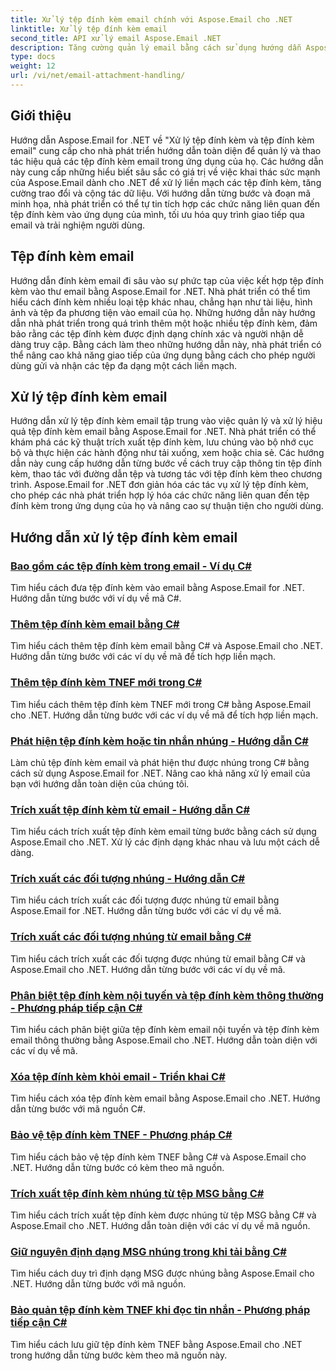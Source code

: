 ```yaml
---
title: Xử lý tệp đính kèm email chính với Aspose.Email cho .NET
linktitle: Xử lý tệp đính kèm email
second_title: API xử lý email Aspose.Email .NET
description: Tăng cường quản lý email bằng cách sử dụng hướng dẫn Aspose.Email for .NET. Tìm hiểu quy trình xử lý, phân tích hợp lý và hiểu biết dựa trên dữ liệu. Hướng dẫn từng bước được cung cấp.
type: docs
weight: 12
url: /vi/net/email-attachment-handling/
---
```

## Giới thiệu

Hướng dẫn Aspose.Email for .NET về "Xử lý tệp đính kèm và tệp đính kèm email" cung cấp cho nhà phát triển hướng dẫn toàn diện để quản lý và thao tác hiệu quả các tệp đính kèm email trong ứng dụng của họ. Các hướng dẫn này cung cấp những hiểu biết sâu sắc có giá trị về việc khai thác sức mạnh của Aspose.Email dành cho .NET để xử lý liền mạch các tệp đính kèm, tăng cường trao đổi và cộng tác dữ liệu. Với hướng dẫn từng bước và đoạn mã minh họa, nhà phát triển có thể tự tin tích hợp các chức năng liên quan đến tệp đính kèm vào ứng dụng của mình, tối ưu hóa quy trình giao tiếp qua email và trải nghiệm người dùng.

## Tệp đính kèm email

Hướng dẫn đính kèm email đi sâu vào sự phức tạp của việc kết hợp tệp đính kèm vào thư email bằng Aspose.Email for .NET. Nhà phát triển có thể tìm hiểu cách đính kèm nhiều loại tệp khác nhau, chẳng hạn như tài liệu, hình ảnh và tệp đa phương tiện vào email của họ. Những hướng dẫn này hướng dẫn nhà phát triển trong quá trình thêm một hoặc nhiều tệp đính kèm, đảm bảo rằng các tệp đính kèm được định dạng chính xác và người nhận dễ dàng truy cập. Bằng cách làm theo những hướng dẫn này, nhà phát triển có thể nâng cao khả năng giao tiếp của ứng dụng bằng cách cho phép người dùng gửi và nhận các tệp đa dạng một cách liền mạch.

## Xử lý tệp đính kèm email

Hướng dẫn xử lý tệp đính kèm email tập trung vào việc quản lý và xử lý hiệu quả tệp đính kèm email bằng Aspose.Email for .NET. Nhà phát triển có thể khám phá các kỹ thuật trích xuất tệp đính kèm, lưu chúng vào bộ nhớ cục bộ và thực hiện các hành động như tải xuống, xem hoặc chia sẻ. Các hướng dẫn này cung cấp hướng dẫn từng bước về cách truy cập thông tin tệp đính kèm, thao tác với đường dẫn tệp và tương tác với tệp đính kèm theo chương trình. Aspose.Email for .NET đơn giản hóa các tác vụ xử lý tệp đính kèm, cho phép các nhà phát triển hợp lý hóa các chức năng liên quan đến tệp đính kèm trong ứng dụng của họ và nâng cao sự thuận tiện cho người dùng.

## Hướng dẫn xử lý tệp đính kèm email
### [Bao gồm các tệp đính kèm trong email - Ví dụ C#](./including-attachments-in-email-csharp-example/)
Tìm hiểu cách đưa tệp đính kèm vào email bằng Aspose.Email for .NET. Hướng dẫn từng bước với ví dụ về mã C#.
### [Thêm tệp đính kèm email bằng C#](./adding-email-attachments-using-csharp/)
Tìm hiểu cách thêm tệp đính kèm email bằng C# và Aspose.Email cho .NET. Hướng dẫn từng bước với các ví dụ về mã để tích hợp liền mạch.
### [Thêm tệp đính kèm TNEF mới trong C#](./adding-new-tnef-attachments-in-csharp/)
Tìm hiểu cách thêm tệp đính kèm TNEF mới trong C# bằng Aspose.Email cho .NET. Hướng dẫn từng bước với các ví dụ về mã để tích hợp liền mạch.
### [Phát hiện tệp đính kèm hoặc tin nhắn nhúng - Hướng dẫn C#](./detecting-attachment-or-embedded-message-csharp-guide/)
Làm chủ tệp đính kèm email và phát hiện thư được nhúng trong C# bằng cách sử dụng Aspose.Email for .NET. Nâng cao khả năng xử lý email của bạn với hướng dẫn toàn diện của chúng tôi.
### [Trích xuất tệp đính kèm từ email - Hướng dẫn C#](./extracting-attachments-from-email-csharp-walkthrough/)
Tìm hiểu cách trích xuất tệp đính kèm email từng bước bằng cách sử dụng Aspose.Email cho .NET. Xử lý các định dạng khác nhau và lưu một cách dễ dàng.
### [Trích xuất các đối tượng nhúng - Hướng dẫn C#](./extracting-embedded-objects-csharp-tutorial/)
Tìm hiểu cách trích xuất các đối tượng được nhúng từ email bằng Aspose.Email for .NET. Hướng dẫn từng bước với các ví dụ về mã.
### [Trích xuất các đối tượng nhúng từ email bằng C#](./extracting-embedded-objects-from-email-with-csharp/)
Tìm hiểu cách trích xuất các đối tượng được nhúng từ email bằng C# và Aspose.Email cho .NET. Hướng dẫn từng bước với các ví dụ về mã.
### [Phân biệt tệp đính kèm nội tuyến và tệp đính kèm thông thường - Phương pháp tiếp cận C#](./differentiating-inline-and-regular-attachments-csharp-approach/)
Tìm hiểu cách phân biệt giữa tệp đính kèm email nội tuyến và tệp đính kèm email thông thường bằng Aspose.Email cho .NET. Hướng dẫn toàn diện với các ví dụ về mã.
### [Xóa tệp đính kèm khỏi email - Triển khai C#](./removing-attachments-from-emails-csharp-implementation/)
Tìm hiểu cách xóa tệp đính kèm email bằng Aspose.Email cho .NET. Hướng dẫn từng bước với mã nguồn C#.
### [Bảo vệ tệp đính kèm TNEF - Phương pháp C#](./safeguarding-tnef-attachments-csharp-method/)
Tìm hiểu cách bảo vệ tệp đính kèm TNEF bằng C# và Aspose.Email cho .NET. Hướng dẫn từng bước có kèm theo mã nguồn.
### [Trích xuất tệp đính kèm nhúng từ tệp MSG bằng C#](./extracting-embedded-attachments-from-msg-files-using-csharp/)
Tìm hiểu cách trích xuất tệp đính kèm được nhúng từ tệp MSG bằng C# và Aspose.Email cho .NET. Hướng dẫn toàn diện với các ví dụ về mã nguồn.
### [Giữ nguyên định dạng MSG nhúng trong khi tải bằng C#](./preserving-embedded-msg-format-during-load-with-csharp/)
Tìm hiểu cách duy trì định dạng MSG được nhúng bằng Aspose.Email cho .NET. Hướng dẫn từng bước với mã nguồn.
### [Bảo quản tệp đính kèm TNEF khi đọc tin nhắn - Phương pháp tiếp cận C#](./preserving-tnef-attachments-when-reading-messages-csharp-approach/)
Tìm hiểu cách lưu giữ tệp đính kèm TNEF bằng Aspose.Email cho .NET trong hướng dẫn từng bước kèm theo mã nguồn này.
